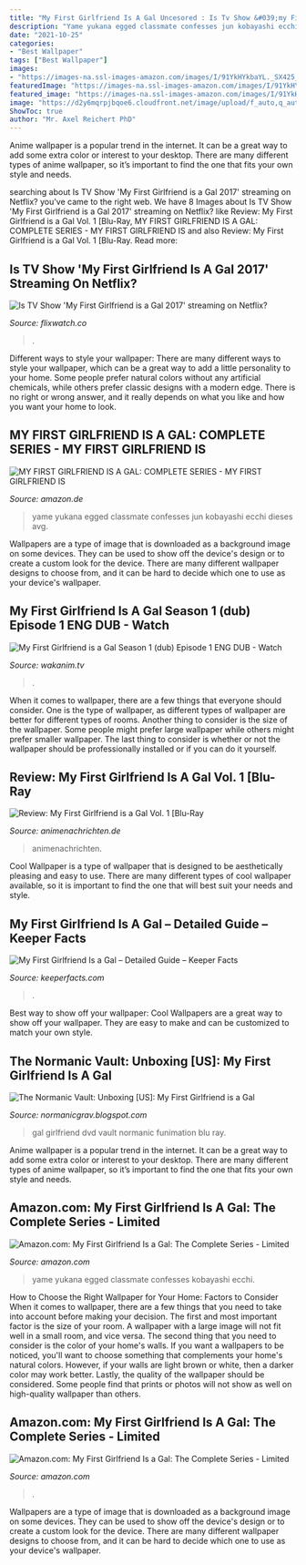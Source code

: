 ```yaml
---
title: "My First Girlfriend Is A Gal Uncesored : Is Tv Show &#039;my First Girlfriend Is A Gal 2017&#039; Streaming On Netflix?"
description: "Yame yukana egged classmate confesses jun kobayashi ecchi dieses avg"
date: "2021-10-25"
categories:
- "Best Wallpaper"
tags: ["Best Wallpaper"]
images:
- "https://images-na.ssl-images-amazon.com/images/I/91YkHYkbaYL._SX425_.jpg"
featuredImage: "https://images-na.ssl-images-amazon.com/images/I/91YkHYkbaYL._SX425_.jpg"
featured_image: "https://images-na.ssl-images-amazon.com/images/I/91YkHYkbaYL._SX425_.jpg"
image: "https://d2y6mqrpjbqoe6.cloudfront.net/image/upload/f_auto,q_auto/cdn1/movies-pictures/2287b22b-95e9-4bff-9bfb-d686ed974f4c.jpg"
ShowToc: true
author: "Mr. Axel Reichert PhD"
---
```



Anime wallpaper is a popular trend in the internet. It can be a great way to add some extra color or interest to your desktop. There are many different types of anime wallpaper, so it’s important to find the one that fits your own style and needs.

	

		
searching about Is TV Show &#039;My First Girlfriend is a Gal 2017&#039; streaming on Netflix? you've came to the right web. We have 8 Images about Is TV Show &#039;My First Girlfriend is a Gal 2017&#039; streaming on Netflix? like Review: My First Girlfriend is a Gal Vol. 1 [Blu-Ray, MY FIRST GIRLFRIEND IS A GAL: COMPLETE SERIES - MY FIRST GIRLFRIEND IS and also Review: My First Girlfriend is a Gal Vol. 1 [Blu-Ray. Read more:
		
    
## Is TV Show &#039;My First Girlfriend Is A Gal 2017&#039; Streaming On Netflix?

<img loading=lazy src="https://www.flixwatch.co/wp-content/uploads/80193302.jpg" onerror="this.onerror=null;this.src='https://tse1.mm.bing.net/th?id=OIP.mytTgAWRSO8fS5Zs3kDP0wHaEK&amp;pid=15.1';" alt="Is TV Show &#039;My First Girlfriend is a Gal 2017&#039; streaming on Netflix?">

_Source: flixwatch.co_

>. 

	

Different ways to style your wallpaper:
There are many different ways to style your wallpaper, which can be a great way to add a little personality to your home. Some people prefer natural colors without any artificial chemicals, while others prefer classic designs with a modern edge. There is no right or wrong answer, and it really depends on what you like and how you want your home to look.

    
## MY FIRST GIRLFRIEND IS A GAL: COMPLETE SERIES - MY FIRST GIRLFRIEND IS

<img loading=lazy src="https://m.media-amazon.com/images/I/91YkHYkbaYL._SL1500_.jpg" onerror="this.onerror=null;this.src='https://tse3.mm.bing.net/th?id=OIP.ys0AdWaMhkfpDA27M8iWWAHaJi&amp;pid=15.1';" alt="MY FIRST GIRLFRIEND IS A GAL: COMPLETE SERIES - MY FIRST GIRLFRIEND IS">

_Source: amazon.de_

>yame yukana egged classmate confesses jun kobayashi ecchi dieses avg. 

	

Wallpapers are a type of image that is downloaded as a background image on some devices. They can be used to show off the device's design or to create a custom look for the device. There are many different wallpaper designs to choose from, and it can be hard to decide which one to use as your device's wallpaper.

    
## My First Girlfriend Is A Gal Season 1 (dub) Episode 1 ENG DUB - Watch

<img loading=lazy src="https://d2y6mqrpjbqoe6.cloudfront.net/image/upload/f_auto,q_auto/cdn1/movies-pictures/2287b22b-95e9-4bff-9bfb-d686ed974f4c.jpg" onerror="this.onerror=null;this.src='https://tse2.mm.bing.net/th?id=OIP.dQ8Ztk_UlY3ol5M2O72MuAHaEK&amp;pid=15.1';" alt="My First Girlfriend is a Gal Season 1 (dub) Episode 1 ENG DUB - Watch">

_Source: wakanim.tv_

>. 

	

When it comes to wallpaper, there are a few things that everyone should consider. One is the type of wallpaper, as different types of wallpaper are better for different types of rooms. Another thing to consider is the size of the wallpaper. Some people might prefer large wallpaper while others might prefer smaller wallpaper. The last thing to consider is whether or not the wallpaper should be professionally installed or if you can do it yourself.

    
## Review: My First Girlfriend Is A Gal Vol. 1 [Blu-Ray

<img loading=lazy src="https://cdn.animenachrichten.de/wp-content/uploads/2020/11/My_First_Girlfriend_Gal_Screenshot_0652-1024x576.jpg" onerror="this.onerror=null;this.src='https://tse2.mm.bing.net/th?id=OIP.hlvBwqlbsze0sXuXM5d7egHaEK&amp;pid=15.1';" alt="Review: My First Girlfriend is a Gal Vol. 1 [Blu-Ray">

_Source: animenachrichten.de_

>animenachrichten. 

	

Cool Wallpaper is a type of wallpaper that is designed to be aesthetically pleasing and easy to use. There are many different types of cool wallpaper available, so it is important to find the one that will best suit your needs and style.

    
## My First Girlfriend Is A Gal – Detailed Guide – Keeper Facts

<img loading=lazy src="https://keeperfacts.com/wp-content/uploads/2021/02/7-5.jpg" onerror="this.onerror=null;this.src='https://tse1.mm.bing.net/th?id=OIP.IU5F1KNnBz648auL6AUJOAHaDt&amp;pid=15.1';" alt="My First Girlfriend Is a Gal – Detailed Guide – Keeper Facts">

_Source: keeperfacts.com_

>. 

	

Best way to show off your wallpaper:
Cool Wallpapers are a great way to show off your wallpaper. They are easy to make and can be customized to match your own style.

    
## The Normanic Vault: Unboxing [US]: My First Girlfriend Is A Gal

<img loading=lazy src="https://1.bp.blogspot.com/-wgVSX8E3dU4/W6vR6PhyQMI/AAAAAAAAP1o/2K00aqd48TMVL-Qo9Fvi0q0e5ysVlBEWACEwYBhgL/s1600/IMG_6216.JPG" onerror="this.onerror=null;this.src='https://tse2.mm.bing.net/th?id=OIP.R2FssA5ZB8WoYmWNTp-TqQHaFj&amp;pid=15.1';" alt="The Normanic Vault: Unboxing [US]: My First Girlfriend is a Gal">

_Source: normanicgrav.blogspot.com_

>gal girlfriend dvd vault normanic funimation blu ray. 

	

Anime wallpaper is a popular trend in the internet. It can be a great way to add some extra color or interest to your desktop. There are many different types of anime wallpaper, so it’s important to find the one that fits your own style and needs.

    
## Amazon.com: My First Girlfriend Is A Gal: The Complete Series - Limited

<img loading=lazy src="https://images-na.ssl-images-amazon.com/images/I/91YkHYkbaYL._SX425_.jpg" onerror="this.onerror=null;this.src='https://tse3.mm.bing.net/th?id=OIP.3p2AnXWcgZfKN0sHzp24zgAAAA&amp;pid=15.1';" alt="Amazon.com: My First Girlfriend Is a Gal: The Complete Series - Limited">

_Source: amazon.com_

>yame yukana egged classmate confesses kobayashi ecchi. 

	

How to Choose the Right Wallpaper for Your Home: Factors to Consider
When it comes to wallpaper, there are a few things that you need to take into account before making your decision. The first and most important factor is the size of your room. A wallpaper with a large image will not fit well in a small room, and vice versa. 
The second thing that you need to consider is the color of your home's walls. If you want a wallpapers to be noticed, you'll want to choose something that complements your home's natural colors. However, if your walls are light brown or white, then a darker color may work better. 
Lastly, the quality of the wallpaper should be considered. Some people find that prints or photos will not show as well on high-quality wallpaper than others.

    
## Amazon.com: My First Girlfriend Is A Gal: The Complete Series - Limited

<img loading=lazy src="https://images-na.ssl-images-amazon.com/images/I/91YkHYkbaYL._SX385_.jpg" onerror="this.onerror=null;this.src='https://tse1.mm.bing.net/th?id=OIP.nlS08Bi1ApCdNaxunpw5YQAAAA&amp;pid=15.1';" alt="Amazon.com: My First Girlfriend Is a Gal: The Complete Series - Limited">

_Source: amazon.com_

>. 

	

Wallpapers are a type of image that is downloaded as a background image on some devices. They can be used to show off the device's design or to create a custom look for the device. There are many different wallpaper designs to choose from, and it can be hard to decide which one to use as your device's wallpaper.

